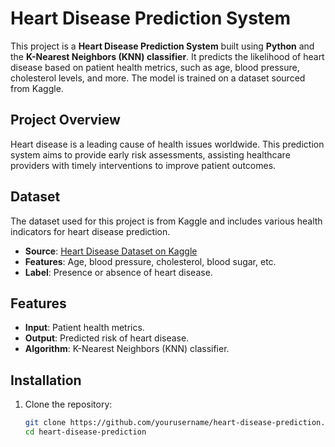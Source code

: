 # Heart Disease Prediction System

This project is a **Heart Disease Prediction System** built using **Python** and the **K-Nearest Neighbors (KNN) classifier**. It predicts the likelihood of heart disease based on patient health metrics, such as age, blood pressure, cholesterol levels, and more. The model is trained on a dataset sourced from Kaggle.

## Project Overview

Heart disease is a leading cause of health issues worldwide. This prediction system aims to provide early risk assessments, assisting healthcare providers with timely interventions to improve patient outcomes.

## Dataset

The dataset used for this project is from Kaggle and includes various health indicators for heart disease prediction.

- **Source**: [Heart Disease Dataset on Kaggle](https://www.kaggle.com/)
- **Features**: Age, blood pressure, cholesterol, blood sugar, etc.
- **Label**: Presence or absence of heart disease.

## Features

- **Input**: Patient health metrics.
- **Output**: Predicted risk of heart disease.
- **Algorithm**: K-Nearest Neighbors (KNN) classifier.

## Installation

1. Clone the repository:
   ```bash
   git clone https://github.com/yourusername/heart-disease-prediction.git
   cd heart-disease-prediction
